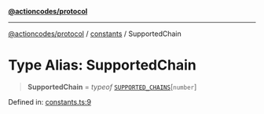 [**@actioncodes/protocol**](../../README.md)

***

[@actioncodes/protocol](../../modules.md) / [constants](../README.md) / SupportedChain

# Type Alias: SupportedChain

> **SupportedChain** = *typeof* [`SUPPORTED_CHAINS`](../variables/SUPPORTED_CHAINS.md)\[`number`\]

Defined in: [constants.ts:9](https://github.com/otaprotocol/actioncodes/blob/6e0359c879f763df764595dbea0cb596eff80113/src/constants.ts#L9)
